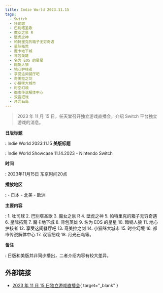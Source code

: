 ```yaml
---
title: Indie World 2023.11.15
tags:
  - Switch
  - 吐司球
  - 巴别塔圣歌
  - 魔女之泉 R
  - 壁虎之神
  - 帕特里克的箱子无穷奇遇
  - 星际拓荒
  - 魔卡地下城
  - 背包英雄
  - 名为 EOS 的星星
  - 暗锅人狼
  - 地心护核者
  - 享受这间餐厅吧
  - 奇美拉之剑
  - 小猫咪大城市
  - 时空幻境
  - 都市传说解体中心
  - 双盲把戏
  - 月光石岛
---
```


> 2023 年 11 月 15 日，任天堂召开独立游戏直播会，介绍 Switch 平台独立游戏的消息。

**日版标题**

:	Indie World 2023.11.15
**美版标题**

:	Indie World Showcase 11.14.2023 - Nintendo Switch

**时间**

:	2023年11月15日 东京时间20点

**播放地区**

:	- 日本
	- 北美
  	- 欧洲

**主要内容**

:	1. 吐司球
	2. 巴别塔圣歌
	3. 魔女之泉 R
	4. 壁虎之神
	5. 帕特里克的箱子无穷奇遇
	6. 星际拓荒
	7. 魔卡地下城
	8. 背包英雄
	9. 名为 EOS 的星星
	10. 暗锅人狼
	11. 地心护核者
	12. 享受这间餐厅吧
	13. 奇美拉之剑
	14. 小猫咪大城市
	15. 时空幻境
	16. 都市传说解体中心
	17. 双盲把戏
	18. 月光石岛等。

**备注**

:	日版和美版并非同步播出，二者介绍内容有较大差异。

## 外部链接

- [2023 年 11 月 15 日独立游戏直播会](https://www.bilibili.com/video/BV1nb4y1g7Rj/){ target="_blank" }
